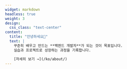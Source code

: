 ```yaml
---
widget: markdown       
headless: true
weight: 3             
design:
  css_class: "text-center"   
content:
  title: "안녕하세요👋"           
  text: |             
    꾸준히 배우고 만드는 **백엔드 개발자**가 되는 것이 목표입니다.  
    실습과 프로젝트로 성장하는 과정을 기록합니다.

    [자세히 보기 →](/ko/about/)
---
```

